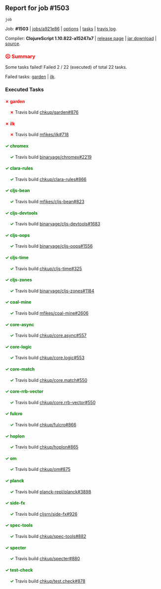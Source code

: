 ## Report for job #1503
```
job
```


Job: **#1503** | [jobs/a921e86](https://github.com/cljs-oss/canary/commit/a921e86f3e0b2a303b114640992a17ff0c107dff) | [options](options.edn) | [tasks](tasks.edn) | [travis log](https://travis-ci.org/cljs-oss/canary/builds/718162495).

Compiler: **ClojureScript 1.10.822-a15247a7** | [release page](https://github.com/cljs-oss/canary/releases/tag/r1.10.822-a15247a7) | [jar download](https://github.com/cljs-oss/canary/releases/download/r1.10.822-a15247a7/clojurescript-1.10.822-a15247a7.jar) | [source](https://github.com/clojure/clojurescript/commit/a15247a743d4d1c5d73224038f7289c447b38ca8).

### <b style='color:red'>☹ Summary</b>

Some tasks failed! Failed 2 / 22 (executed) of total 22 tasks.

Failed tasks: [garden](#-garden) | [ilk](#-ilk).

### Executed Tasks

#### <b style='color:red'>&#x2717; garden</b>
&nbsp;&nbsp;&nbsp;&nbsp;<b style='color:red'>&#x2717;</b> Travis build [chkup/garden#876](https://travis-ci.org/chkup/garden/builds/718162893)<br>

#### <b style='color:red'>&#x2717; ilk</b>
&nbsp;&nbsp;&nbsp;&nbsp;<b style='color:red'>&#x2717;</b> Travis build [mfikes/ilk#718](https://travis-ci.org/mfikes/ilk/builds/718162887)<br>

#### <b style='color:green'>&#x2713; chromex</b>
&nbsp;&nbsp;&nbsp;&nbsp;<b style='color:green'>&#x2713;</b> Travis build [binaryage/chromex#2219](https://travis-ci.org/binaryage/chromex/builds/718162745)<br>

#### <b style='color:green'>&#x2713; clara-rules</b>
&nbsp;&nbsp;&nbsp;&nbsp;<b style='color:green'>&#x2713;</b> Travis build [chkup/clara-rules#866](https://travis-ci.org/chkup/clara-rules/builds/718162747)<br>

#### <b style='color:green'>&#x2713; cljs-bean</b>
&nbsp;&nbsp;&nbsp;&nbsp;<b style='color:green'>&#x2713;</b> Travis build [mfikes/cljs-bean#823](https://travis-ci.org/mfikes/cljs-bean/builds/718162749)<br>

#### <b style='color:green'>&#x2713; cljs-devtools</b>
&nbsp;&nbsp;&nbsp;&nbsp;<b style='color:green'>&#x2713;</b> Travis build [binaryage/cljs-devtools#1683](https://travis-ci.org/binaryage/cljs-devtools/builds/718162751)<br>

#### <b style='color:green'>&#x2713; cljs-oops</b>
&nbsp;&nbsp;&nbsp;&nbsp;<b style='color:green'>&#x2713;</b> Travis build [binaryage/cljs-oops#1556](https://travis-ci.org/binaryage/cljs-oops/builds/718162753)<br>

#### <b style='color:green'>&#x2713; cljs-time</b>
&nbsp;&nbsp;&nbsp;&nbsp;<b style='color:green'>&#x2713;</b> Travis build [chkup/cljs-time#325](https://travis-ci.org/chkup/cljs-time/builds/718162755)<br>

#### <b style='color:green'>&#x2713; cljs-zones</b>
&nbsp;&nbsp;&nbsp;&nbsp;<b style='color:green'>&#x2713;</b> Travis build [binaryage/cljs-zones#1184](https://travis-ci.org/binaryage/cljs-zones/builds/718162784)<br>

#### <b style='color:green'>&#x2713; coal-mine</b>
&nbsp;&nbsp;&nbsp;&nbsp;<b style='color:green'>&#x2713;</b> Travis build [mfikes/coal-mine#2606](https://travis-ci.org/mfikes/coal-mine/builds/718162786)<br>

#### <b style='color:green'>&#x2713; core-async</b>
&nbsp;&nbsp;&nbsp;&nbsp;<b style='color:green'>&#x2713;</b> Travis build [chkup/core.async#557](https://travis-ci.org/chkup/core.async/builds/718162792)<br>

#### <b style='color:green'>&#x2713; core-logic</b>
&nbsp;&nbsp;&nbsp;&nbsp;<b style='color:green'>&#x2713;</b> Travis build [chkup/core.logic#553](https://travis-ci.org/chkup/core.logic/builds/718162834)<br>

#### <b style='color:green'>&#x2713; core-match</b>
&nbsp;&nbsp;&nbsp;&nbsp;<b style='color:green'>&#x2713;</b> Travis build [chkup/core.match#550](https://travis-ci.org/chkup/core.match/builds/718162845)<br>

#### <b style='color:green'>&#x2713; core-rrb-vector</b>
&nbsp;&nbsp;&nbsp;&nbsp;<b style='color:green'>&#x2713;</b> Travis build [chkup/core.rrb-vector#550](https://travis-ci.org/chkup/core.rrb-vector/builds/718162836)<br>

#### <b style='color:green'>&#x2713; fulcro</b>
&nbsp;&nbsp;&nbsp;&nbsp;<b style='color:green'>&#x2713;</b> Travis build [chkup/fulcro#866](https://travis-ci.org/chkup/fulcro/builds/718162853)<br>

#### <b style='color:green'>&#x2713; hoplon</b>
&nbsp;&nbsp;&nbsp;&nbsp;<b style='color:green'>&#x2713;</b> Travis build [chkup/hoplon#865](https://travis-ci.org/chkup/hoplon/builds/718162900)<br>

#### <b style='color:green'>&#x2713; om</b>
&nbsp;&nbsp;&nbsp;&nbsp;<b style='color:green'>&#x2713;</b> Travis build [chkup/om#875](https://travis-ci.org/chkup/om/builds/718162867)<br>

#### <b style='color:green'>&#x2713; planck</b>
&nbsp;&nbsp;&nbsp;&nbsp;<b style='color:green'>&#x2713;</b> Travis build [planck-repl/planck#3898](https://travis-ci.org/planck-repl/planck/builds/718162882)<br>

#### <b style='color:green'>&#x2713; side-fx</b>
&nbsp;&nbsp;&nbsp;&nbsp;<b style='color:green'>&#x2713;</b> Travis build [cljsrn/side-fx#926](https://travis-ci.org/cljsrn/side-fx/builds/718162876)<br>

#### <b style='color:green'>&#x2713; spec-tools</b>
&nbsp;&nbsp;&nbsp;&nbsp;<b style='color:green'>&#x2713;</b> Travis build [chkup/spec-tools#882](https://travis-ci.org/chkup/spec-tools/builds/718162873)<br>

#### <b style='color:green'>&#x2713; specter</b>
&nbsp;&nbsp;&nbsp;&nbsp;<b style='color:green'>&#x2713;</b> Travis build [chkup/specter#880](https://travis-ci.org/chkup/specter/builds/718162869)<br>

#### <b style='color:green'>&#x2713; test-check</b>
&nbsp;&nbsp;&nbsp;&nbsp;<b style='color:green'>&#x2713;</b> Travis build [chkup/test.check#878](https://travis-ci.org/chkup/test.check/builds/718162915)<br>